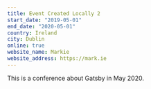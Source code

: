 ```yaml
---
title: Event Created Locally 2
start_date: "2019-05-01"
end_date: "2020-05-01"
country: Ireland
city: Dublin
online: true
website_name: Markie
website_address: https://mark.ie
---
```


This is a conference about Gatsby in May 2020.
